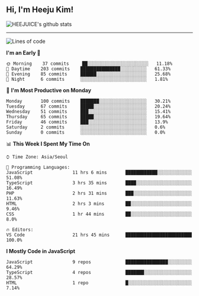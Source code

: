 ## Hi, I'm Heeju Kim!

![HEEJUICE's github stats](https://github-readme-stats.vercel.app/api?username=HEEJUICE&show_icons=true)

---
<!--START_SECTION:waka-->
![Lines of code](https://img.shields.io/badge/From%20Hello%20World%20I%27ve%20Written-9.6%20million%20lines%20of%20code-blue)

**I'm an Early 🐤** 

```text
🌞 Morning    37 commits     ██░░░░░░░░░░░░░░░░░░░░░░░   11.18% 
🌆 Daytime    203 commits    ███████████████░░░░░░░░░░   61.33% 
🌃 Evening    85 commits     ██████░░░░░░░░░░░░░░░░░░░   25.68% 
🌙 Night      6 commits      ░░░░░░░░░░░░░░░░░░░░░░░░░   1.81%

```
📅 **I'm Most Productive on Monday** 

```text
Monday       100 commits    ███████░░░░░░░░░░░░░░░░░░   30.21% 
Tuesday      67 commits     █████░░░░░░░░░░░░░░░░░░░░   20.24% 
Wednesday    51 commits     ███░░░░░░░░░░░░░░░░░░░░░░   15.41% 
Thursday     65 commits     █████░░░░░░░░░░░░░░░░░░░░   19.64% 
Friday       46 commits     ███░░░░░░░░░░░░░░░░░░░░░░   13.9% 
Saturday     2 commits      ░░░░░░░░░░░░░░░░░░░░░░░░░   0.6% 
Sunday       0 commits      ░░░░░░░░░░░░░░░░░░░░░░░░░   0.0%

```


📊 **This Week I Spent My Time On** 

```text
⌚︎ Time Zone: Asia/Seoul

💬 Programming Languages: 
JavaScript               11 hrs 6 mins       ████████████░░░░░░░░░░░░░   51.08% 
TypeScript               3 hrs 35 mins       ████░░░░░░░░░░░░░░░░░░░░░   16.49% 
PHP                      2 hrs 31 mins       ███░░░░░░░░░░░░░░░░░░░░░░   11.63% 
HTML                     2 hrs 3 mins        ██░░░░░░░░░░░░░░░░░░░░░░░   9.46% 
CSS                      1 hr 44 mins        ██░░░░░░░░░░░░░░░░░░░░░░░   8.0%

🔥 Editors: 
VS Code                  21 hrs 45 mins      █████████████████████████   100.0%

```

**I Mostly Code in JavaScript** 

```text
JavaScript               9 repos             ████████████████░░░░░░░░░   64.29% 
TypeScript               4 repos             ███████░░░░░░░░░░░░░░░░░░   28.57% 
HTML                     1 repo              █░░░░░░░░░░░░░░░░░░░░░░░░   7.14%

```



<!--END_SECTION:waka-->
